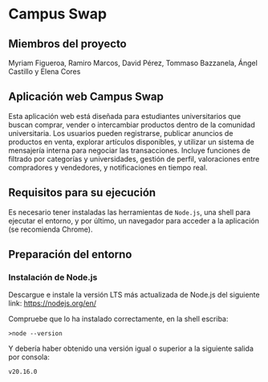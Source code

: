 # **Campus Swap**

## Miembros del proyecto
Myriam Figueroa, Ramiro Marcos, David Pérez, Tommaso Bazzanela, Ángel Castillo y Elena Cores

## Aplicación web Campus Swap
Esta aplicación web está diseñada para estudiantes universitarios que buscan comprar, vender o intercambiar productos dentro de la comunidad universitaria. Los usuarios pueden registrarse, publicar anuncios de productos en venta, explorar artículos disponibles, y utilizar un sistema de mensajería interna para negociar las transacciones. Incluye funciones de filtrado por categorías y universidades, gestión de perfil, valoraciones entre compradores y vendedores, y notificaciones en tiempo real. 

## Requisitos para su ejecución
Es necesario tener instaladas las herramientas de `Node.js`, una shell para ejecutar el entorno, y por último, un navegador para acceder a la aplicación (se recomienda Chrome).

## Preparación del entorno 
### Instalación de Node.js
Descargue e instale la versión LTS más actualizada de Node.js del siguiente link: https://nodejs.org/en/

Compruebe que lo ha instalado correctamente, en la shell escriba:
~~~
>node --version
~~~
Y debería haber obtenido una versión igual o superior a la siguiente salida por consola:
~~~
v20.16.0
~~~
